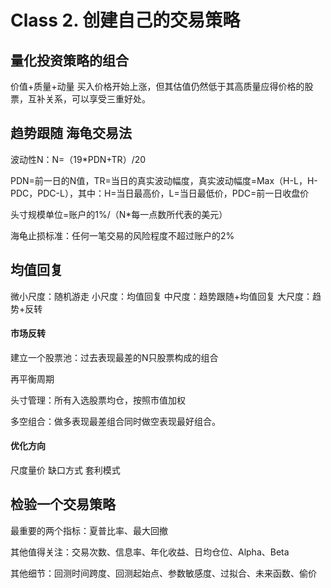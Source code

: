# Class 2. 创建自己的交易策略

## 量化投资策略的组合

价值+质量+动量 买入价格开始上涨，但其估值仍然低于其高质量应得价格的股票，互补关系，可以享受三重好处。



## 趋势跟随 海龟交易法

波动性N：N=（19*PDN+TR）/20

PDN=前一日的N值，TR=当日的真实波动幅度，真实波动幅度=Max（H-L，H-PDC，PDC-L），其中：H=当日最高价，L=当日最低价，PDC=前一日收盘价

头寸规模单位=账户的1%/（N*每一点数所代表的美元）

海龟止损标准：任何一笔交易的风险程度不超过账户的2%



## 均值回复

微小尺度：随机游走 小尺度：均值回复 中尺度：趋势跟随+均值回复 大尺度：趋势+反转

#### 市场反转

建立一个股票池：过去表现最差的N只股票构成的组合

再平衡周期

头寸管理：所有入选股票均仓，按照市值加权

多空组合：做多表现最差组合同时做空表现最好组合。



#### 优化方向

尺度量价 缺口方式 套利模式



## 检验一个交易策略

最重要的两个指标：夏普比率、最大回撤

其他值得关注：交易次数、信息率、年化收益、日均仓位、Alpha、Beta

其他细节：回测时间跨度、回测起始点、参数敏感度、过拟合、未来函数、偷价

